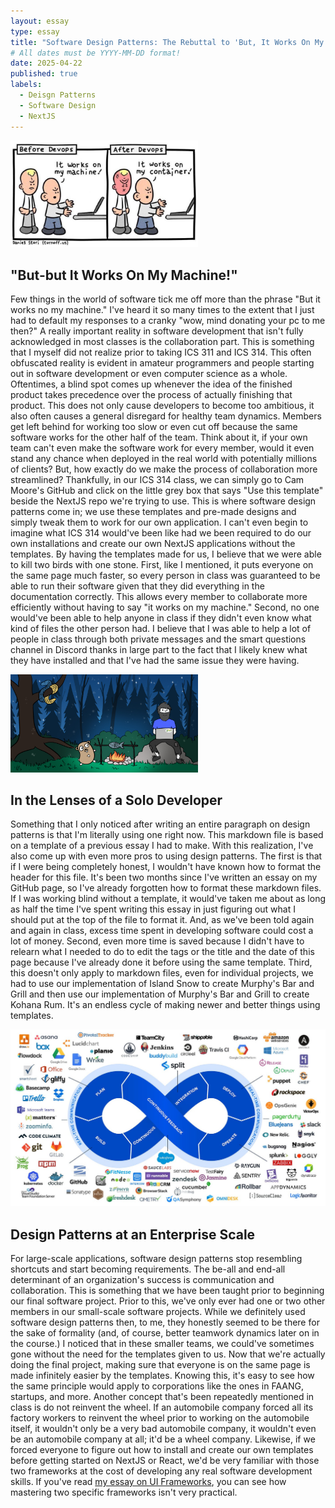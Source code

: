 ```yaml
---
layout: essay
type: essay
title: "Software Design Patterns: The Rebuttal to 'But, It Works On My Machine.'"
# All dates must be YYYY-MM-DD format!
date: 2025-04-22
published: true
labels:
  - Deisgn Patterns
  - Software Design
  - NextJS
---
```


<img width="300px" class="rounded float-start pe-4" src="../img/essays/muhmachine.jpg"><br/>

## "But-but It Works On My Machine!"

Few things in the world of software tick me off more than the phrase "But it works no my machine." I've heard it so many times to the extent that I just had to default my responses to a cranky "wow, mind donating your pc to me then?" A really important reality in software development that isn't fully acknowledged in most classes is the collaboration part. This is something that I myself did not realize prior to taking ICS 311 and ICS 314. This often obfuscated reality is evident in amateur programmers and people starting out in software development or even computer science as a whole. Oftentimes, a blind spot comes up whenever the idea of the finished product takes precedence over the process of actually finishing that product. This does not only cause developers to become too ambitious, it also often causes a general disregard for healthy team dynamics. Members get left behind for working too slow or even cut off because the same software works for the other half of the team. Think about it, if your own team can't even make the software work for every member, would it even stand any chance when deployed in the real world with potentially millions of clients? But, how exactly do we make the process of collaboration more streamlined? Thankfully, in our ICS 314 class, we can simply go to Cam Moore's GitHub and click on the little grey box that says "Use this template" beside the NextJS repo we're trying to use. This is where software design patterns come in; we use these templates and pre-made designs and simply tweak them to work for our own application. I can't even begin to imagine what ICS 314 would've been like had we been required to do our own installations and create our own NextJS applications without the templates. By having the templates made for us, I believe that we were able to kill two birds with one stone. First, like I mentioned, it puts everyone on the same page much faster, so every person in class was guaranteed to be able to run their software given that they did everything in the documentation correctly. This allows every member to collaborate more efficiently without having to say "it works on my machine." Second, no one would've been able to help anyone in class if they didn't even know what kind of files the other person had. I believe that I was able to help a lot of people in class through both private messages and the smart questions channel in Discord thanks in large part to the fact that I likely knew what they have installed and that I've had the same issue they were having.

<img width="300px" class="rounded float-start pe-4" src="../img/essays/solodev.jpg"><br/>

## In the Lenses of a Solo Developer

Something that I only noticed after writing an entire paragraph on design patterns is that I'm literally using one right now. This markdown file is based on a template of a previous essay I had to make. With this realization, I've also come up with even more pros to using design patterns. The first is that if I were being completely honest, I wouldn't have known how to format the header for this file. It's been two months since I've written an essay on my GitHub page, so I've already forgotten how to format these markdown files. If I was working blind without a template, it would've taken me about as long as half the time I've spent writing this essay in just figuring out what I should put at the top of the file to format it. And, as we've been told again and again in class, excess time spent in developing software could cost a lot of money. Second, even more time is saved because I didn't have to relearn what I needed to do to edit the tags or the title and the date of this page because I've already done it before using the same template. Third, this doesn't only apply to markdown files, even for individual projects, we had to use our implementation of Island Snow to create Murphy's Bar and Grill and then use our implementation of Murphy's Bar and Grill to create Kohana Rum. It's an endless cycle of making newer and better things using templates.

<img width="600px" class="rounded float-end pe-4" src="../img/essays/devops.jpg"><br/>

## Design Patterns at an Enterprise Scale

For large-scale applications, software design patterns stop resembling shortcuts and start becoming requirements. The be-all and end-all determinant of an organization's success is communication and collaboration. This is something that we have been taught prior to beginning our final software project. Prior to this, we've only ever had one or two other members in our small-scale software projects. While we definitely used software design patterns then, to me, they honestly seemed to be there for the sake of formality (and, of course, better teamwork dynamics later on in the course.) I noticed that in these smaller teams, we could've sometimes gone without the need for the templates given to us. Now that we're actually doing the final project, making sure that everyone is on the same page is made infinitely easier by the templates. Knowing this, it's easy to see how the same principle would apply to corporations like the ones in FAANG, startups, and more. Another concept that's been repeatedly mentioned in class is do not reinvent the wheel. If an automobile company forced all its factory workers to reinvent the wheel prior to working on the automobile itself, it wouldn't only be a very bad automobile company, it wouldn't even be an automobile company at all; it'd be a wheel company. Likewise, if we forced everyone to figure out how to install and create our own templates before getting started on NextJS or React, we'd be very familiar with those two frameworks at the cost of developing any real software development skills. If you've read [my essay on UI Frameworks](https://ralph-uy-aes.github.io/essays/strap-your-boots-were-going-to-framework.html), you can see how mastering two specific frameworks isn't very practical.